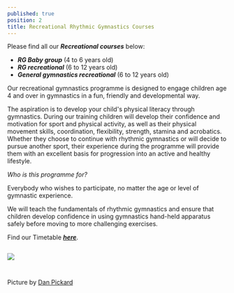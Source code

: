 ```yaml
---
published: true
position: 2
title: Recreational Rhythmic Gymnastics Courses
---
```

Please find all our ***Recreational courses*** below:

* ***RG Baby group*** (4 to 6 years old)
* ***RG recreational*** (6 to 12 years old)
* ***General gymnastics recreational*** (6 to 12 years old)

Our recreational gymnastics programme is designed to engage children age 4 and over in gymnastics in a fun, friendly and developmental way.

The aspiration is to develop your child's physical literacy through gymnastics. During our training children will develop their confidence and motivation for sport and physical activity, as well as their physical movement skills, coordination, flexibility, strength, stamina and acrobatics. Whether they choose to continue with rhythmic gymnastics or will decide to pursue another sport, their experience during the programme will provide them with an excellent basis for progression into an active and healthy lifestyle.

*Who is this programme for?*

Everybody who wishes to participate, no matter the age or level of gymnastic experience. 

We will teach the fundamentals of rhythmic gymnastics and ensure that children develop confidence in using gymnastics hand-held apparatus safely before moving to more challenging exercises.

Find our Timetable ***[here](https://www.rhythmicexcellence.london/timetable)***.

![]()

![](/assets/dan_3098.jpg)

![]()

![]()

Picture by [](https://www.instagram.com/gbswimstars_gbdancestars/?hl=en)[Dan Pickard](http://danpickard.com/)